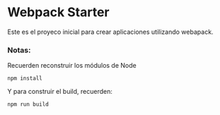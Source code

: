 # Webpack Starter

Este es el proyeco inicial para crear aplicaciones utilizando webapack.

### Notas: 
Recuerden reconstruir los módulos de Node
```
npm install
```

Y para construir el build, recuerden:
```
npm run build
```